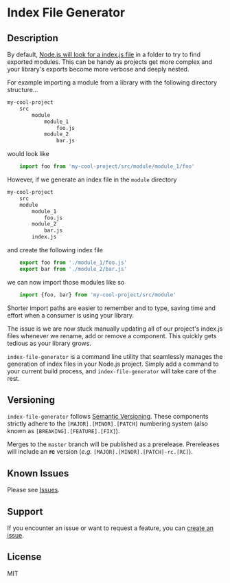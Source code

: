 # Index File Generator

## Description

By default, [Node.js will look for a index.js file](https://nodejs.org/api/modules.html#modules_folders_as_modules) in a folder to try to find exported modules. This can be handy as projects get more complex and your library's exports become more verbose and deeply nested.

For example importing a module from a library with the following directory structure...

```bash
my-cool-project
    src
        module
            module_1
                foo.js
            module_2
                bar.js
```

would look like

```javascript
    import foo from 'my-cool-project/src/module/module_1/foo'
```

However, if we generate an index file in the `module` directory

```bash
my-cool-project
    src
    module
        module_1
            foo.js
        module_2
            bar.js
        index.js
```

and create the following index file

```javascript
    export foo from './module_1/foo.js'
    export bar from './module_2/bar.js'
```

we can now import those modules like so

```javascript
    import {foo, bar} from 'my-cool-project/src/module'
```

Shorter import paths are easier to remember and to type, saving time and effort when a consumer is using your library.

The issue is we are now stuck manually updating all of our project's index.js files whenever we rename, add or remove a component. This quickly gets tedious as your library grows.

`index-file-generator` is a command line utility that seamlessly manages the generation of index files in your Node.js project. Simply add a command to your current build process, and `index-file-generator` will take care of the rest.

## Versioning

`index-file-generator` follows [Semantic Versioning](https://semver.org/). These components strictly adhere to the `[MAJOR].[MINOR].[PATCH]` numbering system (also known as `[BREAKING].[FEATURE].[FIX]`).

Merges to the `master` branch will be published as a prerelease. Prereleases will include an **rc** version (_e.g._ `[MAJOR].[MINOR].[PATCH]-rc.[RC]`).

## Known Issues

Please see [Issues](https://github.com/mobot11/index-file-generator/issues).

## Support

If you encounter an issue or want to request a feature, you can [create an issue](https://github.com/mobot11/index-file-generator/issues/new).

## License

MIT